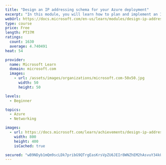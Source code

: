 ```yaml
---
title: "Design an IP addressing schema for your Azure deployment"
excerpt: "In this module, you will learn how to plan and implement an IP addressing scheme for virtual networks and virtual machines in Azure."
webUrl: https://docs.microsoft.com/en-us/learn/modules/design-ip-addressing-for-azure/
type: course
price: Free
length: PT37M
ratings:
  count: 1630
  average: 4.740491
heat: 54

provider:
  name: Microsoft Learn
  domain: microsoft.com
  images:
    - url: /assets/images/organizations/microsoft.com-50x50.jpg
      width: 50
      height: 50

levels:
  - Beginner

topics:
  - Azure
  - Networking

images:
  - url: https://docs.microsoft.com/learn/achievements/design-ip-addressing-for-azure-social.png
    width: 800
    height: 400
    isCached: true

secured: "wB9NDyb1mQm9scLDk7pribG9QTrgEasKrsVpZU6JEIr8WNZhEM2hAsvuY34kU9NHfU4HITQsmy0yYgnI4GGS7wDmkZ7cSb7nGiN2+bhwZFLFkjUnD7efcA+Yhz5YY3HBJrDdu6a+Q8SBMro+6qEFmdCnmw7VewbO9RFfleRcmUv/x6LFAZhOiu4B4zIPEpAJHx93n0r8rU9zhJMwftVluJp55vKO20vzmaHwlPJ/GmnS901FZ178utVqliCQjyB8g7MsMPiC5l6W2G4uL6GsJs2JSOJ0SAMxTd2cW10Ugr8Y3ewfG2gsBio31XLuHwqjSN+coeRosMErVRph+XZBCrQBvxbpPb9wCpsfyGirbcetsr5DiM+mmOGw7BNXcO3n2KK817QSXIm2HJ8R1N8ruBVPA1gzLt37BgdXoUnPZCE=;YF/JfpX4x4H35mIyyASB+w=="
---
```


